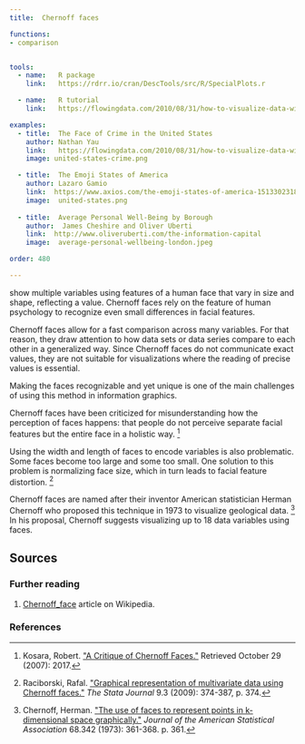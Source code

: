 ```yaml
---
title:  Chernoff faces

functions:
- comparison


tools:
  - name:   R package
    link:   https://rdrr.io/cran/DescTools/src/R/SpecialPlots.r

  - name:   R tutorial
    link:   https://flowingdata.com/2010/08/31/how-to-visualize-data-with-cartoonish-faces/

examples:
  - title:  The Face of Crime in the United States
    author: Nathan Yau
    link:   https://flowingdata.com/2010/08/31/how-to-visualize-data-with-cartoonish-faces/#jp-carousel-20488
    image: united-states-crime.png

  - title:  The Emoji States of America
    author: Lazaro Gamio
    link:  https://www.axios.com/the-emoji-states-of-america-1513302318-0ca61705-de75-4c8f-8521-5cbab12a45f2.html
    image:  united-states.png
 
  - title:  Average Personal Well-Being by Borough
    author:  James Cheshire and Oliver Uberti
    link:  http://www.oliveruberti.com/the-information-capital
    image:  average-personal-wellbeing-london.jpeg

order: 480

---
```

show multiple variables using features of a human face that vary in size and shape, reflecting a value. Chernoff faces rely on the feature of human psychology to recognize even small differences in facial features.

<!--more-->

Chernoff faces allow for a fast comparison across many variables. For that reason, they draw attention to how data sets or data series compare to each other in a generalized way. Since Chernoff faces do not communicate exact values, they are not suitable for visualizations where the reading of precise values is essential.

Making the faces recognizable and yet unique is one of the main challenges of using this method in information graphics. 


Chernoff faces have been criticized for misunderstanding how the perception of faces happens: that people do not perceive separate facial features but the entire face in a holistic way. [^kosara]

Using the width and length of faces to encode variables is also problematic. Some faces become too large and some too small. One solution to this problem is normalizing face size,  which in turn leads to facial feature distortion. [^raciborski]

Chernoff faces are named after their inventor American statistician Herman Chernoff who proposed this technique in 1973 to visualize geological data. [^chernoff] In his proposal, Chernoff suggests visualizing up to 18 data variables using faces.


## Sources

### Further reading
1. [Chernoff_face](https://en.wikipedia.org/wiki/Chernoff_face) article on Wikipedia.

### References
[^kosara]: Kosara, Robert. ["A Critique of Chernoff Faces."](https://eagereyes.org/criticism/chernoff-faces) Retrieved October 29 (2007): 2017.
[^raciborski]: Raciborski, Rafal. ["Graphical representation of multivariate data using Chernoff faces."](https://ageconsearch.umn.edu/record/142994/files/sjart_gr0038.pdf) *The Stata Journal* 9.3 (2009): 374-387, p. 374.
[^chernoff]: Chernoff, Herman. ["The use of faces to represent points in k-dimensional space graphically."](http://www.apprendre-en-ligne.net/mathematica/3.3/chernoff.pdf) *Journal of the American Statistical Association* 68.342 (1973): 361-368. p. 361.

